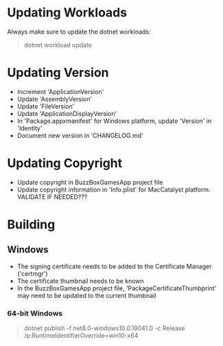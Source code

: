# Updating Workloads

Always make sure to update the dotnet workloads:

> dotnet workload update

# Updating Version

- Increment 'ApplicationVersion'
- Update 'AssemblyVersion'
- Update 'FileVersion'
- Update 'ApplicationDisplayVersion'
- In 'Package.appxmanifest' for Windows platform, update 'Version' in 'Identity'
- Document new version in 'CHANGELOG.md'

# Updating Copyright

- Update copyright in BuzzBoxGamesApp project file
- Update copyright information in 'Info.plist' for MacCatalyst platform. VALIDATE IF NEEDED???

# Building

## Windows

- The signing certificate needs to be added to the Certificate Manager ('certmgr')
- The certificate thumbnail needs to be known
- In the BuzzBoxGamesApp project file, 'PackageCertificateThumbprint' may need to be updated to the current thumbnail

### 64-bit Windows
> dotnet publish -f net8.0-windows10.0.19041.0 -c Release /p:RuntimeIdentifierOverride=win10-x64